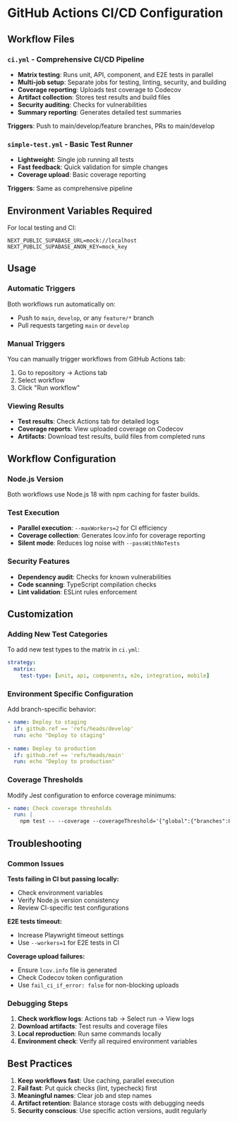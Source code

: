 # GitHub Actions CI/CD Configuration

## Workflow Files

### `ci.yml` - Comprehensive CI/CD Pipeline
- **Matrix testing**: Runs unit, API, component, and E2E tests in parallel
- **Multi-job setup**: Separate jobs for testing, linting, security, and building
- **Coverage reporting**: Uploads test coverage to Codecov
- **Artifact collection**: Stores test results and build files
- **Security auditing**: Checks for vulnerabilities
- **Summary reporting**: Generates detailed test summaries

**Triggers**: Push to main/develop/feature branches, PRs to main/develop

### `simple-test.yml` - Basic Test Runner
- **Lightweight**: Single job running all tests
- **Fast feedback**: Quick validation for simple changes
- **Coverage upload**: Basic coverage reporting

**Triggers**: Same as comprehensive pipeline

## Environment Variables Required

For local testing and CI:
```env
NEXT_PUBLIC_SUPABASE_URL=mock://localhost
NEXT_PUBLIC_SUPABASE_ANON_KEY=mock_key
```

## Usage

### Automatic Triggers
Both workflows run automatically on:
- Push to `main`, `develop`, or any `feature/*` branch
- Pull requests targeting `main` or `develop`

### Manual Triggers
You can manually trigger workflows from GitHub Actions tab:
1. Go to repository → Actions tab
2. Select workflow
3. Click "Run workflow"

### Viewing Results
- **Test results**: Check Actions tab for detailed logs
- **Coverage reports**: View uploaded coverage on Codecov
- **Artifacts**: Download test results, build files from completed runs

## Workflow Configuration

### Node.js Version
Both workflows use Node.js 18 with npm caching for faster builds.

### Test Execution
- **Parallel execution**: `--maxWorkers=2` for CI efficiency
- **Coverage collection**: Generates lcov.info for coverage reporting
- **Silent mode**: Reduces log noise with `--passWithNoTests`

### Security Features
- **Dependency audit**: Checks for known vulnerabilities
- **Code scanning**: TypeScript compilation checks
- **Lint validation**: ESLint rules enforcement

## Customization

### Adding New Test Categories
To add new test types to the matrix in `ci.yml`:

```yaml
strategy:
  matrix:
    test-type: [unit, api, components, e2e, integration, mobile]
```

### Environment Specific Configuration
Add branch-specific behavior:

```yaml
- name: Deploy to staging
  if: github.ref == 'refs/heads/develop'
  run: echo "Deploy to staging"
  
- name: Deploy to production
  if: github.ref == 'refs/heads/main'
  run: echo "Deploy to production"
```

### Coverage Thresholds
Modify Jest configuration to enforce coverage minimums:

```yaml
- name: Check coverage thresholds
  run: |
    npm test -- --coverage --coverageThreshold='{"global":{"branches":80,"functions":80,"lines":80,"statements":80}}'
```

## Troubleshooting

### Common Issues

**Tests failing in CI but passing locally:**
- Check environment variables
- Verify Node.js version consistency
- Review CI-specific test configurations

**E2E tests timeout:**
- Increase Playwright timeout settings
- Use `--workers=1` for E2E tests in CI

**Coverage upload failures:**
- Ensure `lcov.info` file is generated
- Check Codecov token configuration
- Use `fail_ci_if_error: false` for non-blocking uploads

### Debugging Steps

1. **Check workflow logs**: Actions tab → Select run → View logs
2. **Download artifacts**: Test results and coverage files
3. **Local reproduction**: Run same commands locally
4. **Environment check**: Verify all required environment variables

## Best Practices

1. **Keep workflows fast**: Use caching, parallel execution
2. **Fail fast**: Put quick checks (lint, typecheck) first
3. **Meaningful names**: Clear job and step names
4. **Artifact retention**: Balance storage costs with debugging needs
5. **Security conscious**: Use specific action versions, audit regularly
